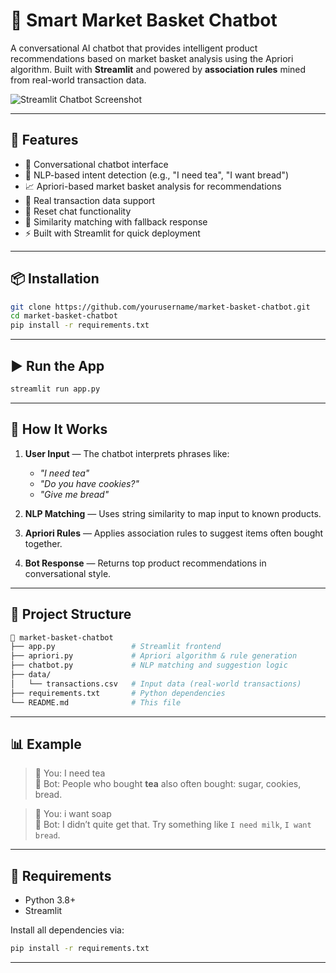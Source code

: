 # 🛒 Smart Market Basket Chatbot

A conversational AI chatbot that provides intelligent product recommendations based on market basket analysis using the Apriori algorithm. Built with **Streamlit** and powered by **association rules** mined from real-world transaction data.

![Streamlit Chatbot Screenshot](https://github.com/user-attachments/assets/3bd55382-867b-4848-abc3-8e4e476bc65c)

---

## 🚀 Features

- 💬 Conversational chatbot interface
- 🧠 NLP-based intent detection (e.g., "I need tea", "I want bread")
- 📈 Apriori-based market basket analysis for recommendations
- 🧺 Real transaction data support
- 🔁 Reset chat functionality
- 🧠 Similarity matching with fallback response
- ⚡ Built with Streamlit for quick deployment

---

## 📦 Installation

```bash
git clone https://github.com/yourusername/market-basket-chatbot.git
cd market-basket-chatbot
pip install -r requirements.txt
```

---

## ▶️ Run the App

```bash
streamlit run app.py
```

---

## 🧠 How It Works

1. **User Input** — The chatbot interprets phrases like:
   - _"I need tea"_
   - _"Do you have cookies?"_
   - _"Give me bread"_

2. **NLP Matching** — Uses string similarity to map input to known products.

3. **Apriori Rules** — Applies association rules to suggest items often bought together.

4. **Bot Response** — Returns top product recommendations in conversational style.

---

## 📂 Project Structure

```bash
📁 market-basket-chatbot
├── app.py                 # Streamlit frontend
├── apriori.py             # Apriori algorithm & rule generation
├── chatbot.py             # NLP matching and suggestion logic
├── data/
│   └── transactions.csv   # Input data (real-world transactions)
├── requirements.txt       # Python dependencies
└── README.md              # This file
```

---

## 📊 Example

> 🧑 You: I need tea  
> 🤖 Bot: People who bought **tea** also often bought: sugar, cookies, bread.

> 🧑 You: i want soap  
> 🤖 Bot: I didn’t quite get that. Try something like `I need milk`, `I want bread`.

---

## 📘 Requirements

- Python 3.8+
- Streamlit

Install all dependencies via:

```bash
pip install -r requirements.txt
```

---
